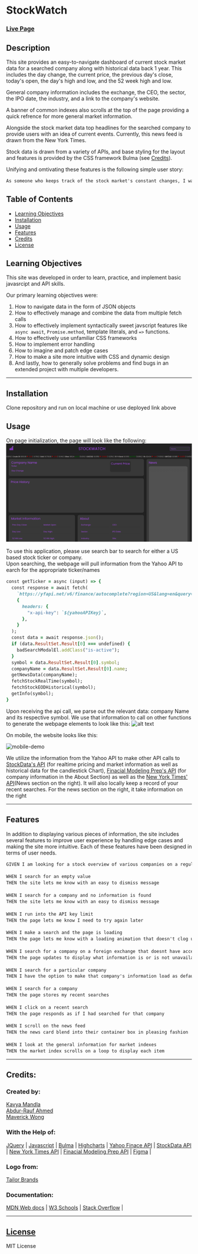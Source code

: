 # StockWatch

### [Live Page](https://corasinth.github.io/stockwatch/)

## Description

This site provides an easy-to-navigate dashboard of current stock market data for a searched company along with historical data back 1 year. This includes the day change, the current price, the previous day's close, today's open, the day's high and low, and the 52 week high and low.

General company information includes the exchange, the CEO, the sector, the IPO date, the industry, and a link to the company's website.

A banner of common indexes also scrolls at the top of the page providing a quick refrence for more general market information.


Alongside the stock market data top headlines for the searched company to provide users with an idea of current events. Currently, this news feed is drawn from the New York Times.

Stock data is drawn from a variety of APIs, and base styling for the layout and features is provided by the CSS framework Bulma (see [Credits](#credits)). 

Unifying and omtivating these features is the following simple user story: 

```md
As someone who keeps track of the stock market's constant changes, I want a easy to view site with a breakdown of both general market indexes, specific company data (both historical and current), and current events that might shape the market's future.
```

## Table of Contents

- [Learning Objectives](#learning-objectives)
- [Installation](#installation)
- [Usage](#usage)
- [Features](#features)
- [Credits](#credits)
- [License](#license)

## Learning Objectives

This site was developed in order to learn, practice, and implement basic javasrcipt and API skills. 

Our primary learning objectives were: 
1. How to navigate data in the form of JSON objects
2. How to effectively manage and combine the data from multiple fetch calls
3. How to effectively implement syntactically sweet javscript features like ```async await```, ```Promise.method```, template literals, and ```=>``` functions.
3. How to effectively use unfamiliar CSS frameworks
4. How to implement error handling
5. How to imagine and patch edge cases 
6. How to make a site more intuitive with CSS and dynamic design
7. And lastly, how to generally solve problems and find bugs in an extended project with multiple developers. 

---

## Installation

Clone repository and run on local machine or use deployed link above

## Usage

On page initialization, the page will look like the following:
![alt text](assets/images/screenshot.png)

To use this application, please use search bar to search for either a US based stock ticker or company.  
Upon searching, the webpage will pull information from the Yahoo API to earch for the appropriate ticker/names

```ruby
const getTicker = async (input) => {
  const response = await fetch(
    `https://yfapi.net/v6/finance/autocomplete?region=US&lang=en&query=${input}`,
    {
      headers: {
        "x-api-key": `${yahooAPIKey}`,
      },
    }
  );
  const data = await response.json();
  if (data.ResultSet.Result[0] === undefined) {
    badSearchModalEl.addClass("is-active");
  }
  symbol = data.ResultSet.Result[0].symbol;
  companyName = data.ResultSet.Result[0].name;
  getNewsData(companyName);
  fetchStockRealTime(symbol);
  fetchStockEODHistorical(symbol);
  getInfo(symbol);
}
```

Upon receiving the api call, we parse out the relevant data: company Name and its respective symbol. We use that information to call on other functions to generate the webpage elements to look like this:
![alt text](assets/images/Example.gif)

On mobile, the website looks like this:

![mobile-demo](./assets/images/mobile-demo.gif)

We utilize the information from the Yahoo API to make other API calls to [StockData's API](https://www.stockdata.org/)
(for realtime pricing and market information as well as historical data for the candlestick Chart),
[Finacial Modeling Prep's API](https://site.financialmodelingprep.com/) (for company information in the About Section)
as well as the [New York Times' API](https://developer.nytimes.com/)(News section on the right).
It will also locally keep a record of your recent searches. For the news section on the right, it take information on the right

---

## Features

In addition to displaying various pieces of information, the site includes several features to improve user experience by handling edge cases and making the site more intuitive. Each of these features have been designed in terms of user needs.

```md
GIVEN I am looking for a stock overview of various companies on a regular basis

WHEN I search for an empty value
THEN the site lets me know with an easy to dismiss message

WHEN I search for a company and no information is found 
THEN the site lets me know with an easy to dismiss message

WHEN I run into the API key limit
THEN the page lets me know I need to try again later

WHEN I make a search and the page is loading
THEN the page lets me know with a loading animation that doesn't clog up the screen when the page is done loading

WHEN I search for a company on a foreign exchange that doesnt have accessible information
THEN the page updates to display what information is or is not unavailable

WHEN I search for a particular company
THEN I have the option to make that company's information load as default when I revisit the page

WHEN I search for a company 
THEN the page stores my recent searches 

WHEN I click on a recent search 
THEN the page responds as if I had searched for that company 

WHEN I scroll on the news feed
THEN the news card blend into their container box in pleasing fashion

WHEN I look at the general information for market indexes 
THEN the market index scrolls on a loop to display each item 
```

---

## Credits:

### Created by:

[Kavya Mandla](https://github.com/smandla)  
[Abdur-Rauf Ahmed](https://github.com/Corasinth)  
[Maverick Wong](https://github.com/maverickwong17)

### With the Help of:

[JQuery](https://jquery.com/) |
[Javascript](https://www.javascript.com/) |
[Bulma](https://bulma.io/) |
[Highcharts](https://www.highcharts.com/) |
[Yahoo Finace API](https://www.yahoofinanceapi.com/) |
[StockData API](https://www.stockdata.org/) |
[New York Times API](https://developer.nytimes.com/) |
[Finacial Modeling Prep API](https://site.financialmodelingprep.com/) |
[Figma](https://www.figma.com/) |

### Logo from:

[Tailor Brands](https://www.tailorbrands.com/)

### Documentation:

[MDN Web docs](https://developer.mozilla.org/en-US/) |
[W3 Schools](https://www.w3schools.com/) |
[Stack Overflow](https://stackoverflow.com/) |

---

## [License](./LICENSE)

MIT License
